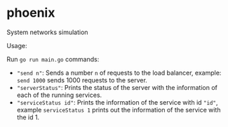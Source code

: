# phoenix
System networks simulation

Usage:

Run `go run main.go` commands:

 - `"send n"`: Sends a number `n` of requests to the load balancer, example: `send 1000` sends 1000 requests to the server.
 - `"serverStatus"`: Prints the status of the server with the information of each of the running services.
 - `"serviceStatus id"`: Prints the information of the service with id `"id"`, example `serviceStatus 1`
 prints out the information of the service with the id 1.